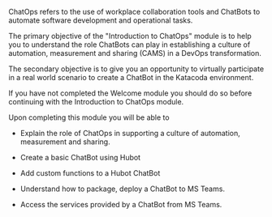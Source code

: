 ChatOps refers to the use of workplace collaboration tools and ChatBots to automate software development and operational tasks. 

The primary objective of the "Introduction to ChatOps" module is to help you to understand the role ChatBots can play in establishing a culture of automation, measurement and sharing (CAMS) in a DevOps transformation.

The secondary objective is to give you an opportunity to virtually participate in a real world scenario to create a ChatBot in the Katacoda environment.

If you have not completed the Welcome module you should do so before continuing with the Introduction to ChatOps module.

Upon completing this module you will be able to

* Explain the role of ChatOps in supporting a culture of automation, measurement and sharing.

* Create a basic ChatBot using Hubot

* Add custom functions to a Hubot ChatBot

* Understand how to package, deploy a ChatBot to MS Teams.

* Access the services provided by a ChatBot from MS Teams.